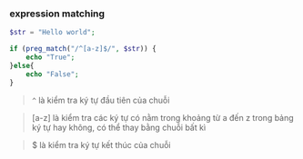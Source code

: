 
### expression matching

```php
$str = "Hello world";

if (preg_match("/^[a-z]$/", $str)) {
	echo "True";
}else{
	echo "False";
}

```

> `^` là kiểm tra ký tự đầu tiên của chuỗi

> [a-z] là kiểm tra các ký tự có nằm trong khoảng từ a đến z trong bảng ký tự hay không, có thể thay bằng chuỗi bất kì

> $ là kiểm tra ký tự kết thúc của chuỗi